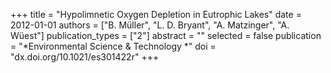 +++
title = "Hypolimnetic Oxygen Depletion in Eutrophic Lakes"
date = 2012-01-01
authors = ["B. Müller", "L. D. Bryant", "A. Matzinger", "A. Wüest"]
publication_types = ["2"]
abstract = ""
selected = false
publication = "*Environmental Science & Technology *"
doi = "dx.doi.org/10.1021/es301422r"
+++

